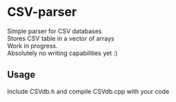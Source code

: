 # CSV-parser

Simple parser for CSV databases \
Stores CSV table in a vector of arrays \
Work in progress. \
Absolutely no writing capabilities yet :)

## Usage
Include CSVdb.h and compile CSVdb.cpp with your code
